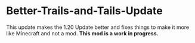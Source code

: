 # Better-Trails-and-Tails-Update
This update makes the 1.20 Update better and fixes things to make it more like Minecraft and not a mod. **This mod is a work in progress.**
